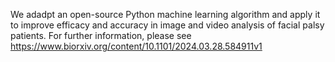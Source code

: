 We adadpt an open-source Python machine learning algorithm and apply it to improve efficacy and accuracy in image and video analysis of facial palsy  patients. For further information, please see https://www.biorxiv.org/content/10.1101/2024.03.28.584911v1
